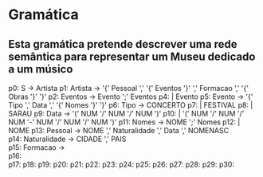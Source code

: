 # Gramática
## Esta gramática pretende descrever uma rede semântica para representar um Museu dedicado a um músico


p0:   S   ->  Artista
p1:   Artista   ->  '{' Pessoal  ',' '{' Eventos '}' ',' Formacao ',' '{' Obras '}' '}'
p2:   Eventos   ->  Evento ';' Eventos
p4:             |   Evento
p5:   Evento    ->  '{' Tipo ',' Data ',' '{' Nomes '}' '}'
p6:   Tipo      ->  CONCERTO
p7:             |   FESTIVAL
p8:             |   SARAU
p9:   Data      ->  '(' NUM '/' NUM '/' NUM ')'
p10:            |   '(' NUM '/' NUM '/' NUM '-' NUM '/' NUM '/' NUM ')'
p11:  Nomes     ->  NOME ';' Nomes
p12:            |   NOME
p13:  Pessoal   ->  NOME ',' Naturalidade ',' Data ',' NOMENASC        
p14:  Naturalidade  ->  CIDADE ',' PAIS      
p15:  Formacao  ->  
p16:  
p17:
p18:
p19:
p20:
p21:
p22:
p23:
p24:
p25:
p26:
p27:
p28:
p29:
p30:
